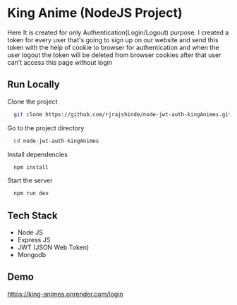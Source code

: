 
# King Anime (NodeJS Project)


Here It is created for only Authentication(Login/Logout) purpose. I created a token for every user that's going to sign up on our website and send this token with the help of cookie to browser for authentication and when the user logout the token will be deleted from browser cookies after that user can't access this page without login
## Run Locally

Clone the project

```bash
  git clone https://github.com/rjrajshinde/node-jwt-auth-kingAnimes.git
```

Go to the project directory

```bash
  cd node-jwt-auth-kingAnimes
```

Install dependencies

```bash
  npm install
```

Start the server

```bash
  npm run dev
```

## Tech Stack

- Node JS
- Express JS
- JWT (JSON Web Token)
- Mongodb

## Demo

https://king-animes.onrender.com/login


